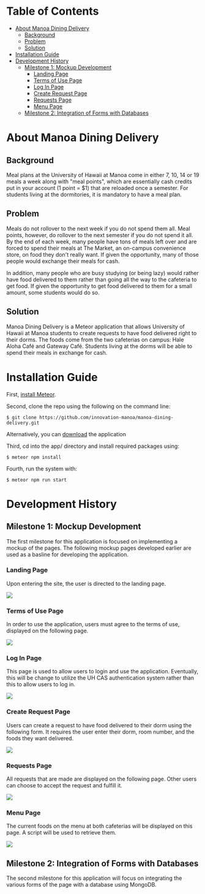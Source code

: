 # Table of Contents

* [About Manoa Dining Delivery](#about-manoa-dining-delivery)
  * [Background](#background)
  * [Problem](#problem)
  * [Solution](#solution)
* [Installation Guide](#installation-guide)
* [Development History](#development-history)
  * [Milestone 1: Mockup Development](#milestone-1-mockup-development)
    * [Landing Page](#landing-page)
    * [Terms of Use Page](#terms-of-use-page)
    * [Log In Page](#log-in-page)
    * [Create Request Page](#create-request-page)
    * [Requests Page](#requests-page)
    * [Menu Page](#menu-page)
  * [Milestone 2: Integration of Forms with Databases](#milestone-2-integration-of-forms-with-databases)

# About Manoa Dining Delivery

## Background

Meal plans at the University of Hawaii at Manoa come in either 7, 10, 14 or 19
meals a week along with  "meal points", which are essentially cash credits put 
in your account (1 point = $1) that are reloaded once a semester. For students
living at the dormitories, it is mandatory to have a meal plan.

## Problem

Meals do not rollover to the next week if you do not spend them all. Meal
points, however, do rollover to the next semester if you do not spend it all.
By the end of each week, many people have tons of meals left over and are forced
to spend their meals at The Market, an on-campus convenience store, on food they
don't really want. If given the opportunity, many of those people would exchange
their meals for cash.

In addition, many people who are busy studying (or being lazy) would rather have
food delivered to them rather than going all the way to the cafeteria to get
food. If given the opportunity to get food delivered to them for a small amount,
some students would do so.

## Solution

Manoa Dining Delivery is a Meteor application that allows University of Hawaii
at Manoa students to create requests to have food delivered right to their
dorms. The foods come from the two cafeterias on campus: Hale Aloha Café and
Gateway Café. Students living at the dorms will be able to spend their meals
in exchange for cash.

# Installation Guide

First, [install Meteor](https://www.meteor.com/install).

Second, clone the repo using the following on the command line:

```
$ git clone https://github.com/innovation-manoa/manoa-dining-delivery.git
```

Alternatively, you can [download](https://github.com/innovation-manoa/manoa-dining-delivery/archive/master.zip)
the application

Third, cd into the app/ directory and install required packages using:

```
$ meteor npm install
```

Fourth, run the system with:

```
$ meteor npm run start
```

# Development History

## Milestone 1: Mockup Development

The first milestone for this application is focused on implementing a mockup
of the pages. The following mockup pages developed earlier are used as a basline
for developing the application.

### Landing Page

Upon entering the site, the user is directed to the landing page.

![](images/landing-page-b.png)

### Terms of Use Page

In order to use the application, users must agree to the terms of use, displayed
on the following page.

![](images/terms-page.png)

### Log In Page

This page is used to allow users to login and use the application. Eventually,
this will be change to utilize the UH CAS authentication system rather than this
to allow users to log in.

![](images/login-page.png)

### Create Request Page

Users can create a request to have food delivered to their dorm using the
following form. It requires the user enter their dorm, room number, and the
foods they want delivered.

![](images/create-request-page.png)

### Requests Page

All requests that are made are displayed on the following page. Other users
can choose to accept the request and fulfill it.

![](images/requests-page.png)

### Menu Page

The current foods on the menu at both cafeterias will be displayed on this page.
A script will be used to retrieve them.

![](images/menu-page.png)

## Milestone 2: Integration of Forms with Databases

The second milestone for this application will focus on integrating the various
forms of the page with a database using MongoDB.
